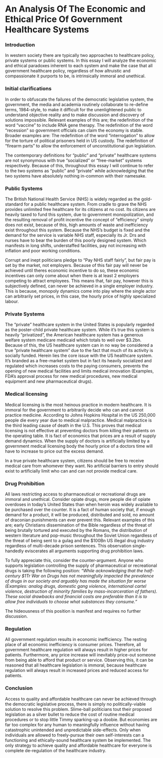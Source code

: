 # An Analysis Of The Economic and Ethical Price Of Government Healthcare Systems

### Introduction
In western society there are typically two approaches to healthcare policy, private systems or public systems. In this essay I will analyze the economic and ethical paradoxes inherent to each system and make the case that all government healthcare policy, regardless of how altruistic and compassionate it purports to be, is intrinsically immoral and unethical.

### Initial clarifications
In order to obfuscate the failures of the democratic legislative system, the government, the media and academia routinely collaborate to re-define terms, 1984-style, to make it difficult for the unenlightened public to understand objective reality and to make discussion and discovery of solutions impossible. Relevant examples of this are; the redefinition of the word “vaccine” to include RNA gene therapy. The redefinition of the word “recession” so government officials can claim the economy is stable. Broader examples are: The redefinition of the word “interrogation” to allow for the torture of political prisoners held in US custody. The redefinition of “firearm parts” to allow the enforcement of unconstitutional gun legislation.  

The contemporary definitions for “public” and “private” healthcare systems are not synonymous with true “socialized” or “free-market” systems respectively. Because of this, throughout this essay I will continue to refer to the two systems as “public” and “private” while acknowledging that the two systems have absolutely nothing in-common with their namesake.

### Public Systems
The British National Health Service (NHS) is widely regarded as the gold-standard for a public healthcare system. From cradle to grave the NHS provides unlimited free healthcare for its citizens at no cost. Its citizens are heavily taxed to fund this system, due to government monopolization, and the resulting removal of profit incentive the concept of “efficiency” simply does not exist, because of this, high amounts of waste and inefficiency exist throughout this system. Because the NHS’s budget is fixed and the demand for the service is variable NHS staff, especially its Jr. Drs and nurses have to bear the burden of this poorly designed system. Which manifests in long shifts, understaffed facilities, pay not increasing with inflation and poor working conditions.

Corrupt and inept politicians pledge to “Pay NHS staff fairly”, but fair pay is set by the market, not employers. Because of this fair pay will never be achieved until theres economic incentive to do so, these economic incentives can only come about when there is at least 2 employers competing to attract employees. This means that, fair pay, however this is subjectively defined, can never be achieved in a single employer industry. This is because, monopoly dynamics come into play where the single actor can arbitrarily set prices, in this case, the hourly price of highly specialized labour.

### Private Systems
The “private” healthcare system in the United States is popularly regarded as the poster-child private healthcare system. While it’s true this system is heavily “privatized”, the American healthcare system has a generous welfare system medicare medicaid which totals to well over $3.2bn. Because of this, the US healthcare system can in no way be considered a true ”private healthcare system” due to the fact that much of its activity is socially funded. Herein lies the core issue with the US healthcare system. It’s branded as a free-market system but in fact its heavily socialized and regulated which increases costs to the paying consumers, prevents the opening of new medical facilities and limits medical innovation (Examples, FDA’s approval process for new medical procedures, new medical equipment and new pharmaceutical drugs).

### Medical licensing
Medical licensing is the most heinous practice in modern healthcare. It is immoral for the government to arbitrarily decide who can and cannot practice medicine. According to Johns Hopkins Hospital in the US 250,000 people die every year due to medical malpractice. Medical malpractice is the third leading cause of death in the U.S. This proves that medical licensing is not effective at preventing doctors from killing their patients on the operating table. It is fact of economics that prices are a result of supply demand dynamics. When the supply of doctors is artificially limited by a government medical licensing body the hourly price of a doctors time will have to increase to price out the excess demand.

In a true private healthcare system, citizens should be free to receive medical care from whomever they want. No artificial barriers to entry should exist to artificially limit who can and can not provide medical care. 

### Drug Prohibition
All laws restricting access to pharmaceutical or recreational drugs are immoral and unethical. Consider opiate drugs, more people die of opiate overdoses in today’s United States than when heroin was widely available to be purchased over the counter. It is a fact of human society that, if enough demand for a product, it will be produced, distributed and sold, no amount of draconian punishments can ever prevent this. Relevant examples of this are; early Christians dissemination of the Bible regardless of the threat of being brutally tortured and executed by the Romans, the distribution of western literature and pop-music throughout the Soviet Union regardless of the threat of being sent to a gulag and the $100Bn US illegal drug industry regardless of multi-decade prison sentences. This observation single-handedly eviscerates all arguments supporting drug prohibition laws. 

To fully appreciate this, consider the counter-argument. Anyone who supports legislation controlling the supply of pharmaceutical or recreational drugs is taking the following position: *“While acknowledging that the half-century $1Tr War on Drugs has not meaningfully impacted the prevalence of drugs in our society and arguably has made the situation far worse (Examples: analog drugs, domestic gang violence, international cartel violence, destruction of minority families by mass-incarceration of fathers). These social drawbacks and financial costs are preferable than it is to allow free individuals to choose what substances they consume.”*

The hideousness of this position is manifest and requires no further discussion.

### Regulation
All government regulation results in economic inefficiency. The resting place of all economic inefficiency is consumer prices. Therefore, all government healthcare regulation will always result in higher prices for patients. Furthermore, any price increase will inevitably price-out someone from being able to afford that product or service. Observing this, it can be reasoned that all healthcare legislation is immoral, because healthcare regulation will always result in increased prices and reduced access for patients. 

### Conclusion
Access to quality and affordable healthcare can never be achieved through the democratic legislative process, there is simply no politically-viable solution to resolve this problem. Slime-ball politicians tout their proposed legislation as a silver bullet to reduce the cost of routine medical procedures or to stop little Timmy sparking-up a doobie. But economies are far too complex for any human to meaningfully influence without having catastrophic unintended and unpredictable side-effects. Only when individuals are allowed to freely-pursue their own self-interests can a functioning and ethically-sound healthcare system be implemented. The only strategy to achieve quality and affordable healthcare for everyone is complete de-regulation of the healthcare industry.
